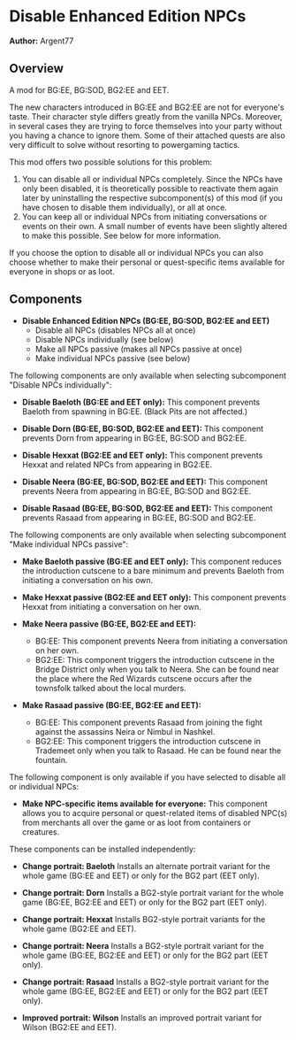 # Disable Enhanced Edition NPCs

**Author:** Argent77

## Overview

A mod for BG:EE, BG:SOD, BG2:EE and EET.

The new characters introduced in BG:EE and BG2:EE are not for everyone's taste. Their character style differs greatly from the vanilla NPCs. Moreover, in several cases they are trying to force themselves into your party without you having a chance to ignore them. Some of their attached quests are also very difficult to solve without resorting to powergaming tactics.

This mod offers two possible solutions for this problem:

1. You can disable all or individual NPCs completely. Since the NPCs have only been disabled, it is theoretically possible to reactivate them again later by uninstalling the respective subcomponent(s) of this mod (if you have chosen to disable them individually), or all at once.
2. You can keep all or individual NPCs from initiating conversations or events on their own. A small number of events have been slightly altered to make this possible. See below for more information.

If you choose the option to disable all or individual NPCs you can also choose whether to make their personal or quest-specific items available for everyone in shops or as loot.

## Components

- **Disable Enhanced Edition NPCs (BG:EE, BG:SOD, BG2:EE and EET)**
  - Disable all NPCs (disables NPCs all at once)
  - Disable NPCs individually  (see below)
  - Make all NPCs passive  (makes all NPCs passive at once)
  - Make individual NPCs passive (see below)

The following components are only available when selecting subcomponent "Disable NPCs individually":

- **Disable Baeloth (BG:EE and EET only):** This component prevents Baeloth from spawning in BG:EE. (Black Pits are not affected.)

- **Disable Dorn (BG:EE, BG:SOD, BG2:EE and EET):** This component prevents Dorn from appearing in BG:EE, BG:SOD and BG2:EE.

- **Disable Hexxat (BG2:EE and EET only):** This component prevents Hexxat and related NPCs from appearing in BG2:EE.

- **Disable Neera (BG:EE, BG:SOD, BG2:EE and EET):** This component prevents Neera from appearing in BG:EE, BG:SOD and BG2:EE.

- **Disable Rasaad (BG:EE, BG:SOD, BG2:EE and EET):** This component prevents Rasaad from appearing in BG:EE, BG:SOD and BG2:EE.

The following components are only available when selecting subcomponent "Make individual NPCs passive":

- **Make Baeloth passive (BG:EE and EET only):** This component reduces the introduction cutscene to a bare minimum and prevents Baeloth from initiating a conversation on his own.

- **Make Hexxat passive (BG2:EE and EET only):** This component prevents Hexxat from initiating a conversation on her own.

- **Make Neera passive (BG:EE, BG2:EE and EET):**
  - BG:EE:  This component prevents Neera from initiating a conversation on her own.
  - BG2:EE: This component triggers the introduction cutscene in the Bridge District only when you talk to Neera. She can be found near the place where the Red Wizards cutscene occurs after the townsfolk talked about the local murders.

- **Make Rasaad passive (BG:EE, BG2:EE and EET):**
  - BG:EE:  This component prevents Rasaad from joining the fight against the assassins Neira or Nimbul in Nashkel.
  - BG2:EE: This component triggers the introduction cutscene in Trademeet only when you talk to Rasaad. He can be found near the fountain.

The following component is only available if you have selected to disable all or individual NPCs:

- **Make NPC-specific items available for everyone:** This component allows you to acquire personal or quest-related items of disabled NPC(s) from merchants all over the game or as loot from containers or creatures.

These components can be installed independently:

- **Change portrait: Baeloth** Installs an alternate portrait variant for the whole game (BG:EE and EET) or only for the BG2 part (EET only).

- **Change portrait: Dorn** Installs a BG2-style portrait variant for the whole game (BG:EE, BG2:EE and EET) or only for the BG2 part (EET only).

- **Change portrait: Hexxat** Installs BG2-style portrait variants for the whole game (BG2:EE and EET).

- **Change portrait: Neera** Installs a BG2-style portrait variant for the whole game (BG:EE, BG2:EE and EET) or only for the BG2 part (EET only).

- **Change portrait: Rasaad** Installs a BG2-style portrait variant for the whole game (BG:EE, BG2:EE and EET) or only for the BG2 part (EET only).

- **Improved portrait: Wilson** Installs an improved portrait variant for Wilson (BG2:EE and EET).

